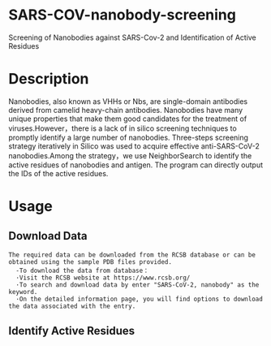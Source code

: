 # SARS-COV-nanobody-screening
Screening of Nanobodies against SARS-Cov-2 and Identification of Active Residues
# Description
 Nanobodies, also known as VHHs or Nbs, are single-domain antibodies derived from camelid heavy-chain antibodies. Nanobodies have many unique properties that make them good candidates for the treatment of viruses.However，there is a lack of in silico screening techniques to promptly identify a large number of nanobodies. Three-steps screening strategy iteratively in Silico was used to acquire effective anti-SARS-CoV-2 nanobodies.Among the strategy，we use NeighborSearch to identify the active residues of nanobodies and antigen. The program can directly output the IDs of the active residues.
# Usage
  ## Download Data
    The required data can be downloaded from the RCSB database or can be obtained using the sample PDB files provided.
      -To download the data from database：
      ·Visit the RCSB website at https://www.rcsb.org/
      ·To search and download data by enter "SARS-CoV-2, nanobody" as the keyword.
      ·On the detailed information page, you will find options to download the data associated with the entry.
   
  ## Identify Active Residues

